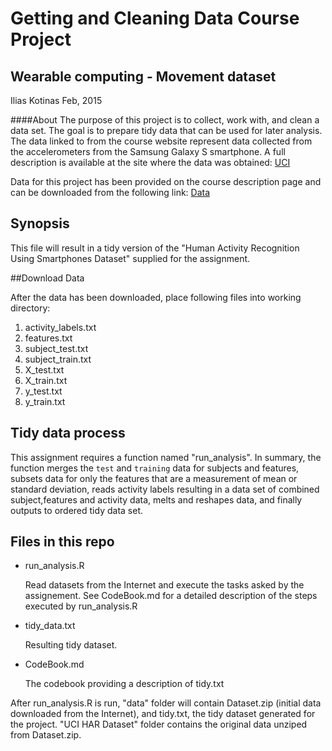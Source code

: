 Getting and Cleaning Data Course Project
=========================
Wearable computing - Movement dataset
----------------------

Ilias Kotinas
Feb, 2015

####About
The purpose of this project is to collect, work with, and clean a data set. The goal is to prepare tidy data that can be used for later analysis.
The data linked to from the course website represent data collected from the accelerometers from the Samsung Galaxy S smartphone. A full description is available at the site where the data was obtained:
[UCI](http://archive.ics.uci.edu/ml/datasets/Human+Activity+Recognition+Using+Smartphones)

Data for this project has been provided on the course description page and can be downloaded from the following link:
[Data](http://d396qusza40orc.cloudfront.net/getdata%2Fprojectfiles%2FUCI%20HAR%20Dataset.zip)

## Synopsis
This file will result in a tidy version of the "Human Activity Recognition Using Smartphones Dataset" supplied for the assignment.

##Download Data

After the data has been downloaded, place following files into working directory:

1. activity_labels.txt
2. features.txt
3. subject_test.txt
4. subject_train.txt
5. X_test.txt
6. X_train.txt
7. y_test.txt
8. y_train.txt

## Tidy data process
This assignment requires a function named "run_analysis". In summary, the function merges the `test` and `training` data for subjects and features, subsets data for only the features that are a measurement of mean or standard deviation, reads activity labels resulting in a data set of combined subject,features and activity data, melts and reshapes data, and finally outputs to ordered tidy data set.


## Files in this repo

  - run_analysis.R

    Read datasets from the Internet and execute the tasks asked by the assignement.
    See CodeBook.md for a detailed description of the steps executed by run_analysis.R

  - tidy_data.txt

    Resulting tidy dataset.

  - CodeBook.md

    The codebook providing a description of tidy.txt

After run_analysis.R is run, "data" folder will contain Dataset.zip (initial data downloaded from the Internet), and tidy.txt, the tidy dataset generated for the project.
"UCI HAR Dataset" folder contains the original data unziped from Dataset.zip.

